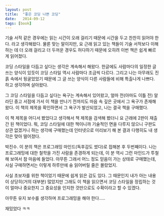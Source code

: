 ```yaml
---
layout: post
title:  "좋은 코딩 나쁜 코딩"
date:   2014-09-12
tags: [book]
---
```


  기술 서적 같은 경우에는 읽는 시간이 오래 걸리기 때문에 시간을 두고 찬찬히 읽어야 한다. 라고 생각해왔다. 물론 맞는 말이지만, 요 근래 읽고 있는 책들이 기술 서적보다 이해하는 데 더 오래 걸리고 더 두꺼운 경우도 허다하기 때문에 오히려 이번 책은 쉽게 빠르게 읽어졌다. 

  코딩 스타일을 다듬고 싶다는 생각은 계속해서 해왔다. 한글에도 사람마다의 일정한 글 쓰는 양식이 있듯이 코딩 스타일 역시 사람마다 조금씩 다르다. 그리고 나는 아무래도 진흙 속에서 뒹굴었었기 때문에 그 글 쓰는 양식이 다른 사람들에 비해 특출나게 나쁘다. 하고 생각하며 살아왔다. 

  그 코딩 스타일을 다듬고 싶다는 욕구는 계속해서 있어왔고, 얼마 전(아마도 이틀 전) 알라딘 중고 서점에 가서 이 책을 만나기 전까지도 마음 속 깊은 곳에서 그 욕구가 존재해왔다. 이 책의 제목을 확인하면서 그 욕구가 발산되었고, 나는 결국 책을 구매했다. 

  이 책 제목을 어디서 봤었다고 생각해서 책 제목을 검색해 봤더니 요 근래에 2판이 재출간 된 책이었다. 뭐, 코딩 스타일에 대한 책이니까 기술적인 면을 다루지 않으니 구판도 상관 없겠거니 하는 생각에 구매했는데 인터넷으로 미리보기 해 본 결과 다행히도 내 생각은 맞아 떨어졌다. 

  박진수. 이 분의 책은 프로그래밍 마인드(독후감도 썼다)로 접해본 후 두번째이다. 나는 프로그래밍에 대한 철학을 가진 사람을 존경하게 되는데, 이 분 역시 그런 마인드가 투철해 보여서 참 마음에 들었다. 아무튼 그래서 어느 정도 믿음이 가는 상태로 구매했는데, 사실 구매하면서는 이렇게 하루만에 슝 읽어버릴 줄은 몰랐었지. 

사실 초보자를 위한 책이었기 때문에 쉽게 읽은 감도 있다. 그 때문인지 내가 아는 내용이 상당히(거의 대부분) 많았지만 그래도 이 책을 읽으면서 코딩 스타일을 정립하는 것이 얼마나 중요한지 그 중요성을 인지한 것만으로도 수확이라고 할 수 있겠다. 

아무튼 유지 보수를 생각하며 프로그래밍을 해야 한다..... 

재밌었다 ㅋㅋ